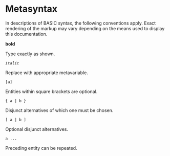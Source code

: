 # Metasyntax

In descriptions of BASIC syntax, the following conventions apply. Exact rendering of the markup may vary depending on the means used to display this documentation.

**bold**

Type exactly as shown.

*`italic`*

Replace with appropriate metavariable.

`[a]`

Entities within square brackets are optional.

`{ a | b }`

Disjunct alternatives of which one must be chosen.

`[ a | b ]`

Optional disjunct alternatives.

`a ...`

Preceding entity can be repeated.